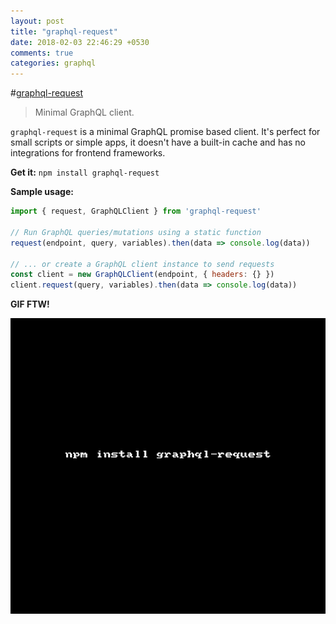 ```yaml
---
layout: post
title: "graphql-request"
date: 2018-02-03 22:46:29 +0530
comments: true
categories: graphql
---
```


#[graphql-request]()
> Minimal GraphQL client.

`graphql-request` is a minimal GraphQL promise based client. It's perfect for small scripts or simple apps, it doesn't have a built-in cache and has no integrations for frontend frameworks.

__Get it:__ `npm install graphql-request`

__Sample usage:__

```js
import { request, GraphQLClient } from 'graphql-request'

// Run GraphQL queries/mutations using a static function
request(endpoint, query, variables).then(data => console.log(data))

// ... or create a GraphQL client instance to send requests
const client = new GraphQLClient(endpoint, { headers: {} })
client.request(query, variables).then(data => console.log(data))
```

__GIF FTW!__

![graphql-request.gif](/images/graphql-request/graphql-request.gif)
